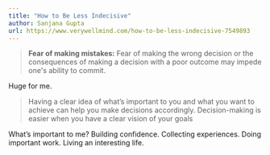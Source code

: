```yaml
---
title: "How to Be Less Indecisive"
author: Sanjana Gupta
url: https://www.verywellmind.com/how-to-be-less-indecisive-7549893
---
```


> **Fear of making mistakes:** Fear of making the wrong decision or the consequences of making a decision with a poor outcome may impede one's ability to commit.

Huge for me.


> Having a clear idea of what’s important to you and what you want to achieve can help you make decisions accordingly. Decision-making is easier when you have a clear vision of your goals

What’s important to me?
Building confidence.
Collecting experiences.
Doing important work.
Living an interesting life.



